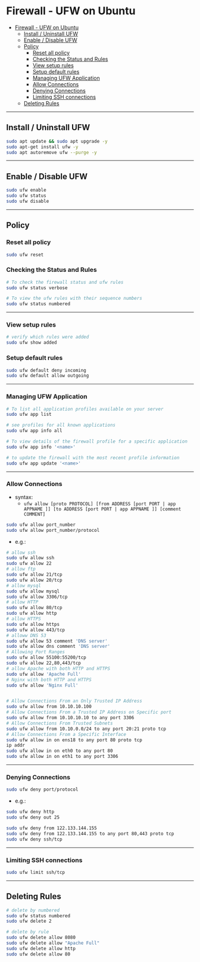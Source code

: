 # Firewall - UFW on Ubuntu

- [Firewall - UFW on Ubuntu](#firewall---ufw-on-ubuntu)
  - [Install / Uninstall UFW](#install--uninstall-ufw)
  - [Enable / Disable UFW](#enable--disable-ufw)
  - [Policy](#policy)
    - [Reset all policy](#reset-all-policy)
    - [Checking the Status and Rules](#checking-the-status-and-rules)
    - [View setup rules](#view-setup-rules)
    - [Setup default rules](#setup-default-rules)
    - [Managing UFW Application](#managing-ufw-application)
    - [Allow Connections](#allow-connections)
    - [Denying Connections](#denying-connections)
    - [Limiting SSH connections](#limiting-ssh-connections)
  - [Deleting Rules](#deleting-rules)

---

## Install / Uninstall UFW

```sh
sudo apt update && sudo apt upgrade -y
sudo apt-get install ufw -y
sudo apt autoremove ufw --purge -y
```

---

## Enable / Disable UFW

```sh
sudo ufw enable
sudo ufw status
sudo ufw disable
```

---

## Policy

### Reset all policy

```sh
sudo ufw reset
```

### Checking the Status and Rules

```sh
# To check the firewall status and ufw rules
sudo ufw status verbose

# To view the ufw rules with their sequence numbers
sudo ufw status numbered
```

---

### View setup rules


```sh
# verify which rules were added
sudo ufw show added
```

### Setup default rules

```sh
sudo ufw default deny incoming
sudo ufw default allow outgoing
```

---

### Managing UFW Application

```sh
# To list all application profiles available on your server
sudo ufw app list

# see profiles for all known applications
sudo ufw app info all

# To view details of the firewall profile for a specific application
sudo ufw app info '<name>'

# to update the firewall with the most recent profile information
sudo ufw app update '<name>'
```

---

### Allow Connections

- syntax:
  - `ufw allow [proto PROTOCOL] [from ADDRESS [port PORT | app APPNAME ]] [to ADDRESS [port PORT | app APPNAME ]] [comment COMMENT]`

```sh
sudo ufw allow port_number
sudo ufw allow port_number/protocol
```

- e.g.:

```sh
# allow ssh
sudo ufw allow ssh
sudo ufw allow 22
# allow ftp
sudo ufw allow 21/tcp
sudo ufw allow 20/tcp
# allow mysql
sudo ufw allow mysql
sudo ufw allow 3306/tcp
# allow HTTP
sudo ufw allow 80/tcp
sudo ufw allow http
# allow HTTPS
sudo ufw allow https
sudo ufw allow 443/tcp
# alloww DNS 53
sudo ufw allow 53 comment 'DNS server'
sudo ufw allow dns comment 'DNS server'
# Allowing Port Ranges
sudo ufw allow 55100:55200/tcp
sudo ufw allow 22,80,443/tcp
# allow Apache with both HTTP and HTTPS
sudo ufw allow 'Apache Full'
# Nginx with both HTTP and HTTPS
sudo ufw allow 'Nginx Full'


# Allow Connections From an Only Trusted IP Address
sudo ufw allow from 10.10.10.100
# Allow Connections From a Trusted IP Address on Specific port
sudo ufw allow from 10.10.10.10 to any port 3306
# Allow Connections From Trusted Subnets
sudo ufw allow from 10.10.0.0/24 to any port 20:21 proto tcp
# Allow Connections From a Specific Interface
sudo ufw allow in on ens18 to any port 80 proto tcp
ip addr
sudo ufw allow in on eth0 to any port 80
sudo ufw allow in on eth1 to any port 3306
```

---

### Denying Connections

```sh
sudo ufw deny port/protocol
```

- e.g.:

```sh
sudo ufw deny http
sudo ufw deny out 25

sudo ufw deny from 122.133.144.155
sudo ufw deny from 122.133.144.155 to any port 80,443 proto tcp
sudo ufw deny ssh/tcp
```

---

### Limiting SSH connections

```sh
sudo ufw limit ssh/tcp
```

---

## Deleting Rules

```sh
# delete by numbered
sudo ufw status numbered
sudo ufw delete 2

# delete by rule
sudo ufw delete allow 8080
sudo ufw delete allow "Apache Full"
sudo ufw delete allow http
sudo ufw delete allow 80
```
